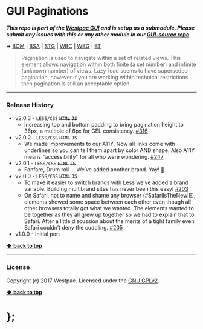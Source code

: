 GUI Paginations
===============

***This repo is part of the [Westpac GUI](http://gel.westpacgroup.com.au/GUI/) and is setup as a submodule. Please submit any issues with this or any other
module in our [GUI-source repo](https://github.com/WestpacCXTeam/GUI-source/issues)***

➠
[BOM](http://westpaccxteam.github.io/GUI-paginations/tests/BOM/) |
[BSA](http://westpaccxteam.github.io/GUI-paginations/tests/BSA/) |
[STG](http://westpaccxteam.github.io/GUI-paginations/tests/STG/) |
[WBC](http://westpaccxteam.github.io/GUI-paginations/tests/WBC/) |
[WBG](http://westpaccxteam.github.io/GUI-paginations/tests/WBG/) |
[BT](http://westpaccxteam.github.io/GUI-paginations/tests/BT/)

> Pagination is used to navigate within a set of related views. This element allows navigation within both finite (a set number) and infinite (unknown number)
> of views. Lazy-load seems to have superseded pagination, however if you are working within technical restrictions then pagination is still an acceptable
> option.

----------------------------------------------------------------------------------------------------------------------------------------------------------------


### Release History

* v2.0.3 - `LESS/CSS` ~~`HTML`~~ ~~`JS`~~
	* Increasing top and bottom padding to bring pagination height to 36px, a multiple of 6px for GEL consistency.
		[#316](https://github.com/WestpacCXTeam/GUI-source/issues/316)
* v2.0.2 - `LESS/CSS` ~~`HTML`~~ ~~`JS`~~
	* We made improvements to our A11Y. Now all links come with underlines so you can tell them apart by color AND shape. Also A11Y means "accessibility" for all
		who were wondering.
		[#247](https://github.com/WestpacCXTeam/GUI-source/issues/247)
* v2.0.1 - `LESS/CSS` ~~`HTML`~~ ~~`JS`~~
	* Fanfare, Drum roll … We’ve added another brand. Yay! :clap:
* v2.0.0 - `LESS/CSS` ~~`HTML`~~ ~~`JS`~~
	* To make it easier to switch brands with Less we’ve added a brand variable. Building multibrand sites has never been this easy!
		[#203](https://github.com/WestpacCXTeam/GUI-source/issues/203)
	* On Safari, not to name and shame any browser (#SafariIsTheNewIE), elements showed some space between each other even though all other browsers totally got
		what we wanted. The elements wanted to be together as they all grew up together so we had to explain that to Safari. After a little discussion about
		the merits of a tight family even Safari couldn’t deny the cuddling.
		[#205](https://github.com/WestpacCXTeam/GUI-source/issues/205)
* v1.0.0 - Initial port

**[⬆ back to top](#content)**


----------------------------------------------------------------------------------------------------------------------------------------------------------------


### License

Copyright (c) 2017 Westpac. Licensed under the [GNU GPLv2](https://raw.githubusercontent.com/WestpacCXTeam/GUI-paginations/master/LICENSE).

**[⬆ back to top](#content)**

# };
